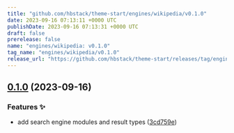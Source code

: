 ```yaml
---
title: "github.com/hbstack/theme-start/engines/wikipedia/v0.1.0"
date: 2023-09-16 07:13:11 +0000 UTC
publishDate: 2023-09-16 07:13:31 +0000 UTC
draft: false
prerelease: false
name: "engines/wikipedia: v0.1.0"
tag_name: "engines/wikipedia/v0.1.0"
release_url: "https://github.com/hbstack/theme-start/releases/tag/engines/wikipedia/v0.1.0"
---
```


## [0.1.0](https://github.com/hbstack/theme-start/compare/engines/wikipedia-v0.0.1...engines/wikipedia/v0.1.0) (2023-09-16)


### Features ✨

* add search engine modules and result types ([3cd759e](https://github.com/hbstack/theme-start/commit/3cd759e9e54a76485517aa84f4b81c1e2c66d89d))
